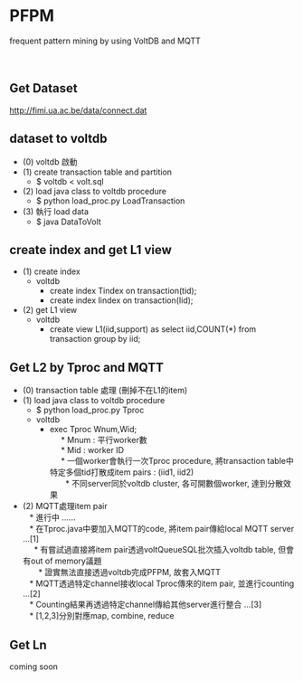 # PFPM
frequent pattern mining by using VoltDB and MQTT
<br><br><br>

## Get Dataset
http://fimi.ua.ac.be/data/connect.dat


## dataset to voltdb
- (0) voltdb 啟動 <br>
- (1) create transaction table and partition <br>
  * $ voltdb < volt.sql <br>
- (2) load java class to voltdb procedure <br>
  * $ python load_proc.py LoadTransaction
- (3) 執行 load data<br>
  * $ java DataToVolt <br>
  
## create index and get L1 view
- (1) create index <br>
  * voltdb<br>
    * create index Tindex on transaction(tid);<br>
    * create index Iindex on transaction(Iid);<br>
- (2) get L1 view<br>
  * voltdb<br>
    * create view L1(iid,support) as select iid,COUNT(*) from transaction group by iid;<br>

## Get L2 by Tproc and MQTT<br>
- (0) transaction table 處理 (刪掉不在L1的item)<br>
- (1) load java class to voltdb procedure<br>
  * $ python load_proc.py Tproc<br>
  * voltdb<br>
    * exec Tproc Wnum,Wid;<br>
      * Mnum : 平行worker數<br>
      * Mid : worker ID<br>
      * 一個worker會執行一次Tproc procedure, 將transaction table中特定多個tid打散成item pairs : (iid1, iid2)<br>
        * 不同server同於voltdb cluster, 各可開數個worker, 達到分散效果<br>
- (2) MQTT處理item pair<br>
    * 進行中 ......<br>
    * 在Tproc.java中要加入MQTT的code, 將item pair傳給local MQTT server ...[1]<br>
      * 有嘗試過直接將item pair透過voltQueueSQL批次插入voltdb table, 但會有out of memory議題<br>
        * 證實無法直接透過voltdb完成PFPM, 故套入MQTT<br>
    * MQTT透過特定channel接收local Tproc傳來的item pair, 並進行counting ...[2]<br>
    * Counting結果再透過特定channel傳給其他server進行整合 ...[3]<br>
    * [1,2,3]分別對應map, combine, reduce<br>
    
## Get Ln
coming soon
